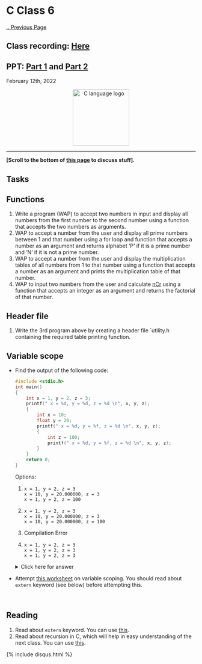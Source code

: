 # C Class 6

[.. Previous Page](..)

## Class recording: [Here](https://drive.google.com/file/d/1tLSr8mXOPS2xe8nNoC3uc62BYzqofVXY/view?usp=sharing)
## PPT: [Part 1](../2022_02_06_CClass-5/CC_FirstYe_Class5.pdf) and [Part 2](CC_FirstYe_Class6.pdf)

February 12th, 2022

<div align="center"><img src="../C_logo.png" alt="C language logo" height=150/></div>

<hr>

**[Scroll to the bottom of [this page](https://cc-mnnit.github.io/2021-22-Classes/Freshers/C/2022_02_12_CClass-6/) to discuss stuff].**

## Tasks

## Functions

1. Write a program (WAP) to accept two numbers in input and display all numbers from the first number to the second number using a function that accepts the two numbers as arguments.
2. WAP to accept a number from the user and display all prime numbers between 1 and that number using a for loop and function that accepts a number as an argument and returns alphabet ‘P’ if it is a prime number and ‘N’ if it is not a prime number.
3. WAP to accept a number from the user and display the multiplication tables of all numbers from 1 to that number using a function that accepts a number as an argument and prints the multiplication table of that number.
4. WAP to input two numbers from the user and calculate [nCr](https://en.wikipedia.org/wiki/Combination) using a function that accepts an integer as an argument and returns the factorial of that number.

## Header file

1. Write the 3rd program above by creating a header file `utility.h containing the required table printing function.

## Variable scope

- Find the output of the following code:

    ```cpp
    #include <stdio.h>
    int main()
    {
        int x = 1, y = 2, z = 3;
        printf(" x = %d, y = %d, z = %d \n", x, y, z);
        {
            int x = 10;
            float y = 20;
            printf(" x = %d, y = %f, z = %d \n", x, y, z);
            {
                int z = 100;
                printf(" x = %d, y = %f, z = %d \n", x, y, z);
            }
        }
        return 0;
    }
    ```

    Options:

    1)
        ```
        x = 1, y = 2, z = 3
        x = 10, y = 20.000000, z = 3
        x = 1, y = 2, z = 100
        ```

    2) 
        ```
        x = 1, y = 2, z = 3
        x = 10, y = 20.000000, z = 3
        x = 10, y = 20.000000, z = 100 
        ```

    3) Compilation Error

    4)
        ```
        x = 1, y = 2, z = 3
        x = 1, y = 2, z = 3
        x = 1, y = 2, z = 3
        ```

    <details><summary>Click here for answer</summary>Answer: (2). For explanation, <a href="https://www.geeksforgeeks.org/scope-rules-in-c/" target="_blank">read this article</a>.</details>

- Attempt [this worksheet](https://www.sanfoundry.com/c-programming-quiz-scope-variable/) on variable scoping. You should read about `extern` keyword (see below) before attempting this.

<br>

## Reading

1. Read about `extern` keyword. You can use [this](https://www.geeksforgeeks.org/understanding-extern-keyword-in-c/).
2. Read about recursion in C, which will help in easy understanding of the next class. You can use [this](https://www.tutorialspoint.com/cprogramming/c_recursion.htm).

{% include disqus.html %}

